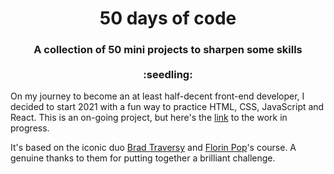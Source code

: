 <h1 align="center"> 50 days of code </h1>
<h3 align="center">A collection of 50 mini projects to sharpen some skills <br>
<br>
:seedling: 
<br>
</h3>

On my journey to become an at least half-decent front-end developer, I decided to start 2021 with a fun way to practice HTML, CSS, JavaScript and React. This is an on-going project, but here's the [link](https://gunkarlsson.github.io/50daysofcode/) to the work in progress. 


It's based on the iconic duo [Brad Traversy](https://www.udemy.com/user/brad-traversy/) and [Florin Pop](https://www.udemy.com/user/popflorin/)'s course. A genuine thanks to them for putting together a brilliant challenge. 


